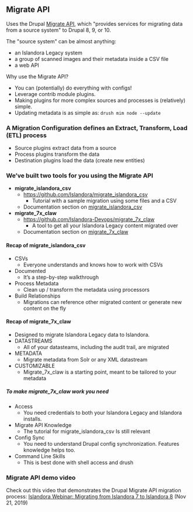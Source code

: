 ## Migrate API

Uses the Drupal [Migrate API](https://www.drupal.org/docs/drupal-apis/migrate-api/migrate-api-overview), which "provides services for migrating data from a source system" to Drupal 8, 9, or 10.

The "source system" can be almost anything:

- an Islandora Legacy system
- a group of scanned images and their metadata inside a CSV file
- a web API

Why use the Migrate API?

- You can (potentially) do everything with configs!
- Leverage contrib module plugins.
- Making plugins for more complex sources and processes is (relatively) simple.
- Updating metadata is as simple as:
`drush mim node --update`

### A Migration Configuration defines an Extract, Transform, Load (ETL) process

- Source plugins extract data from a source
- Process plugins transform the data
- Destination plugins load the data (create new entities)

### We’ve built two tools for you using the Migrate API

- **migrate_islandora_csv**
    - <https://github.com/Islandora/migrate_islandora_csv>
        - Tutorial with a sample migration using some files and a CSV
    - Documentation section on [migrate_islandora_csv](migrate-csv.md)
- **migrate_7x_claw**
    - <https://github.com/Islandora-Devops/migrate_7x_claw>
      - A tool to get all your Islandora Legacy content migrated over
    - Documentation section on [migrate_7x_claw](migrate-7x)

#### Recap of migrate_islandora_csv

- CSVs
    - Everyone understands and knows how to work with CSVs
- Documented
    - It’s a step-by-step walkthrough
- Process Metadata
    - Clean up / transform the metadata using processors
- Build Relationships
    - Migrations can reference other migrated content or generate new content on the fly

#### Recap of migrate_7x_claw

- Designed to migrate Islandora Legacy data to Islandora.
- DATASTREAMS
    - All of your datasteams, including the audit trail, are migrated
- METADATA
    - Migrate metadata from Solr or any XML datastream
- CUSTOMIZABLE
    - Migrate_7x_claw is a starting point, meant to be tailored to your metadata

##### To make migrate_7x_claw work you need

- Access
    - You need credentials to both your Islandora Legacy and Islandora installs.
- Migrate API Knowledge
    - The tutorial for migrate_islandora_csv
Is still relevant
- Config Sync
    - You need to understand Drupal config synchronization.  Features knowledge helps too.
- Command Line Skills
    - This is best done with shell access and drush

### Migrate API demo video

Check out this video that demonstrates the Drupal Migrate API migration process: [Islandora Webinar: Migrating from Islandora 7 to Islandora 8](migrate-7x.md) (Nov 21, 2019)
